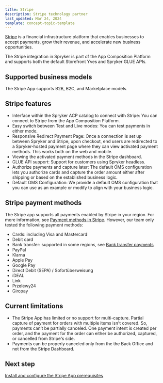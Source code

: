 ```yaml
---
title: Stripe
description: Stripe technology partner
last_updated: Mar 24, 2024
template: concept-topic-template
---
```


[Stripe](https://stripe.com/en-de) is a financial infrastructure platform that enables businesses to accept payments, grow their revenue, and accelerate new business opportunities.

The Stripe integration in Spryker is part of the App Composition Platform and supports both the default Storefront Yves and Spryker GLUE APIs.

## Supported business models

The Stripe App supports B2B, B2C, and Marketplace models.

## Stripe features

- Interface within the Spryker ACP catalog to connect with Stripe: You can connect to Stripe from the App Composition Platform.
- Easy switch between Test and Live modes: You can test payments in either mode.
- Responsive Redirect Payment Page: Once a connection is set up between Spryker and Stripe, upon checkout, end users are redirected to a Spryker-hosted payment page where they can view activated payment methods. This works both on the web and mobile.
- Viewing the activated payment methods in the Stripe dashboard.
- GLUE API support: Support for customers using Spryker headless.
- Authorize payments and capture later: The default OMS configuration lets you authorize cards and capture the order amount either after shipping or based on the established business logic.
- Default OMS Configuration: We provide a default OMS configuration that you can use as an example or modify to align with your business logic.

## Stripe payment methods

The Stripe app supports all payments enabled by Stripe in your region. For more information, see [Payment methods in Stripe](https://stripe.com/docs/payments/payment-methods/overview).
However, our team only tested the following payment methods:
- Cards: including Visa and Mastercard
- Debit card
- Bank transfer: supported in some regions, see [Bank transfer payments](https://stripe.com/docs/payments/bank-transfers)
- PayPal
- Klarna
- Apple Pay
- Google Pay
- Direct Debit (SEPA) / Sofortüberweisung
- iDEAL
- Link
- Przelewy24
- Giropay


## Current limitations

* The Stripe App has limited or no support for multi-capture. Partial capture of payment for orders with multiple items isn't covered. So, payments can’t be partially canceled. One payment intent is created per order, and the payment for the order can either be authorized, captured, or cancelled from Stripe's side.
* Payments can be properly canceled only from the the Back Office and not from the Stripe Dashboard. 


## Next step

[Install and configure the Stripe App prerequisites](/docs/pbc/all/payment-service-provider/{{page.version}}/base-shop/third-party-integrations/stripe/install-and-configure-stripe-prerequisites.html)
